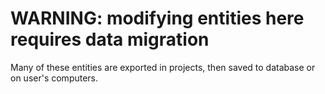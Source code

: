 # WARNING: modifying entities here requires data migration

Many of these entities are exported in projects, then saved to database or on user's computers.
